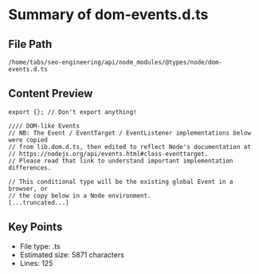 # Summary of dom-events.d.ts
  
## File Path
`/home/tabs/seo-engineering/api/node_modules/@types/node/dom-events.d.ts`

## Content Preview
```
export {}; // Don't export anything!

//// DOM-like Events
// NB: The Event / EventTarget / EventListener implementations below were copied
// from lib.dom.d.ts, then edited to reflect Node's documentation at
// https://nodejs.org/api/events.html#class-eventtarget.
// Please read that link to understand important implementation differences.

// This conditional type will be the existing global Event in a browser, or
// the copy below in a Node environment.
[...truncated...]
```

## Key Points
- File type: .ts
- Estimated size: 5871 characters
- Lines: 125
